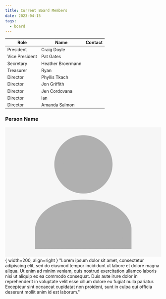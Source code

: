 ```yaml
---
title: Current Board Members
date: 2023-04-15
tags:
  - board
---
```

Role | Name | Contact 
--- | --- | ---
President | Craig Doyle | |
Vice President | Pat Gates | |
Secretary | Heather Broermann | |
Treasurer | Ryan | |
Director | Phyllis Tkach | |
Director | Jon Griffith | |
Director | Jen Cordovana | |
Director | Ian | |
Director | Amanda Salmon | | 

### Person Name
![Image](../media/placeholder-image-person-jpg.jpg){ width=200, align=right }
"Lorem ipsum dolor sit amet, consectetur adipiscing elit, sed do eiusmod tempor incididunt ut labore et dolore magna aliqua. Ut enim ad minim veniam, quis nostrud exercitation ullamco laboris nisi ut aliquip ex ea commodo consequat. Duis aute irure dolor in reprehenderit in voluptate velit esse cillum dolore eu fugiat nulla pariatur. Excepteur sint occaecat cupidatat non proident, sunt in culpa qui officia deserunt mollit anim id est laborum."